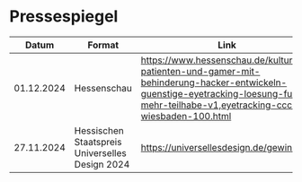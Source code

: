 # Pressespiegel

| Datum      | Format                                          | Link                                                                                                                                                                                 |
| ---------- | ----------------------------------------------- | ------------------------------------------------------------------------------------------------------------------------------------------------------------------------------------ |
| 01.12.2024 | Hessenschau                                     | <https://www.hessenschau.de/kultur/als-patienten-und-gamer-mit-behinderung-hacker-entwickeln-guenstige-eyetracking-loesung-fuer-mehr-teilhabe-v1,eyetracking-ccc-wiesbaden-100.html> |
| 27.11.2024 | Hessischen Staatspreis Universelles Design 2024 | <https://universellesdesign.de/gewinner>                                                                                                                                             |
